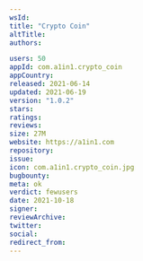 ```yaml
---
wsId: 
title: "Crypto Coin"
altTitle: 
authors:

users: 50
appId: com.a1in1.crypto_coin
appCountry: 
released: 2021-06-14
updated: 2021-06-19
version: "1.0.2"
stars: 
ratings: 
reviews: 
size: 27M
website: https://a1in1.com
repository: 
issue: 
icon: com.a1in1.crypto_coin.jpg
bugbounty: 
meta: ok
verdict: fewusers
date: 2021-10-18
signer: 
reviewArchive:
twitter: 
social:
redirect_from:
---
```



